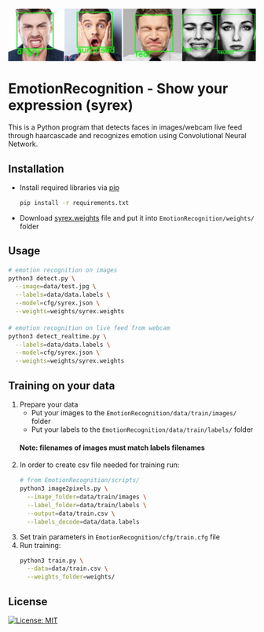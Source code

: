 <p align="center">
<img align="center" alt="sample" src="https://github.com/logisticAKB/EmotionRecognition/blob/master/data/example.jpg" />
</p>

# EmotionRecognition - Show your expression (syrex)

This is a Python program that detects faces in images/webcam live feed through haarcascade and recognizes emotion using Convolutional Neural Network.

## Installation

- Install required libraries via [pip](https://pip.pypa.io/en/stable/)
  ```bash
  pip install -r requirements.txt
  ```
- Download [syrex.weights](https://drive.google.com/file/d/1WUncPDIa1CDv0dHck1rv4a-mCPWYnWf1/view?usp=sharing) file and put it into ```EmotionRecognition/weights/``` folder

## Usage

```bash
# emotion recognition on images
python3 detect.py \
  --image=data/test.jpg \
  --labels=data/data.labels \
  --model=cfg/syrex.json \
  --weights=weights/syrex.weights 
  
# emotion recognition on live feed from webcam
python3 detect_realtime.py \
  --labels=data/data.labels \
  --model=cfg/syrex.json \
  --weights=weights/syrex.weights
```

## Training on your data

1. Prepare your data
    - Put your images to the ```EmotionRecognition/data/train/images/``` folder
    - Put your labels to the ```EmotionRecognition/data/train/labels/``` folder
#### &nbsp;&nbsp;&nbsp;&nbsp;&nbsp;&nbsp; Note: filenames of images must match labels filenames
2. In order to create csv file needed for training run:
    ```bash
    # from EmotionRecognition/scripts/
    python3 image2pixels.py \
      --image_folder=data/train/images \
      --label_folder=data/train/labels \
      --output=data/train.csv \
      --labels_decode=data/data.labels
    ```
3. Set train parameters in ```EmotionRecognition/cfg/train.cfg``` file
4. Run training:
    ```bash
    python3 train.py \
      --data=data/train.csv \
      --weights_folder=weights/
    ```

## License
[![License: MIT](https://img.shields.io/badge/License-MIT-green.svg)](https://opensource.org/licenses/MIT)
